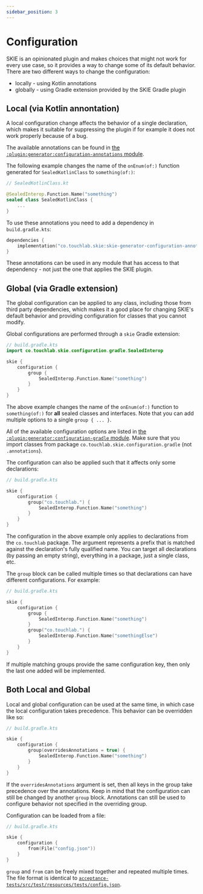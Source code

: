 ```yaml
---
sidebar_position: 3
---
```


# Configuration

SKIE is an opinionated plugin and makes choices that might not work for every use case, so it provides a way to change some of its default behavior. There are two different ways to change the configuration:

- locally - using Kotlin annotations
- globally - using Gradle extension provided by the SKIE Gradle plugin

## Local (via Kotlin annontation)

A local configuration change affects the behavior of a single declaration, which makes it suitable for suppressing the plugin if for example it does not work properly because of a bug.

The available annotations can be found in [the `:plugin:generator:configuration-annotations` module](https://github.com/touchlab/SKIE/tree/main/plugin/generator/configuration-annotations).

The following example changes the name of the `onEnum(of:)` function generated for `SealedKotlinClass` to `something(of:)`:

```kotlin
// SealedKotlinClass.kt

@SealedInterop.Function.Name("something")
sealed class SealedKotlinClass {
    ...
}
```

To use these annotations you need to add a dependency in `build.gradle.kts`:

```kotlin
dependencies {
    implementation("co.touchlab.skie:skie-generator-configuration-annotations:{LATEST_GITHUB_VERSION}")
}
```

These annotations can be used in any module that has access to that dependency - not just the one that applies the SKIE plugin.

## Global (via Gradle extension)

The global configuration can be applied to any class, including those from third party dependencies, which makes it a good place for changing SKIE's default behavior and providing configuration for classes that you cannot modify.

Global configurations are performed through a `skie` Gradle extension:

```kotlin
// build.gradle.kts
import co.touchlab.skie.configuration.gradle.SealedInterop

skie {
    configuration {
        group {
            SealedInterop.Function.Name("something")
        }
    }
}
```

The above example changes the name of the `onEnum(of:)` function to `something(of:)` for **all** sealed classes and interfaces. Note that you can add multiple options to a single `group { ... }`.

All of the available configuration options are listed in [the `:plugin:generator:configuration-gradle` module](https://github.com/touchlab/SKIE/tree/main/plugin/generator/configuration-gradle). Make sure that you import classes from package `co.touchlab.skie.configuration.gradle` (not `.annotations`).

The configuration can also be applied such that it affects only some declarations:

```kotlin
// build.gradle.kts

skie {
    configuration {
        group("co.touchlab.") {
            SealedInterop.Function.Name("something")
        }
    }
}
```

The configuration in the above example only applies to declarations from the `co.touchlab` package. The argument represents a prefix that is matched against the declaration's fully qualified name. You can target all declarations (by passing an empty string), everything in a package, just a single class, etc.

The `group` block can be called multiple times so that declarations can have different configurations. For example:

```kotlin
// build.gradle.kts

skie {
    configuration {
        group {
            SealedInterop.Function.Name("something")
        }
        group("co.touchlab.") {
            SealedInterop.Function.Name("somethingElse")
        }
    }
}
```

If multiple matching groups provide the same configuration key, then only the last one added will be implemented.

## Both Local and Global

Local and global configuration can be used at the same time, in which case the local configuration takes precedence. This behavior can be overridden like so:

```kotlin
// build.gradle.kts

skie {
    configuration {
        group(overridesAnnotations = true) {
            SealedInterop.Function.Name("something")
        }
    }
}
```

If the `overridesAnnotations` argument is set, then all keys in the group take precedence over the annotations. Keep in mind that the configuration can still be changed by another `group` block. Annotations can still be used to configure behavior not specified in the overriding group.

Configuration can be loaded from a file:

```kotlin
// build.gradle.kts

skie {
    configuration {
        from(File("config.json"))
    }
}
```

`group` and `from` can be freely mixed together and repeated multiple times. The file format is identical to [`acceptance-tests/src/test/resources/tests/config.json`](https://github.com/touchlab/SKIE/acceptance-tests/src/test/resources/tests/config.json).
